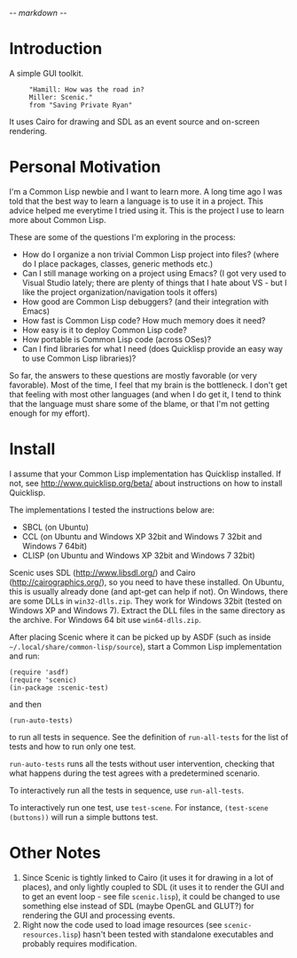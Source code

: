 -*- markdown -*-

# Introduction

A simple GUI toolkit.

         "Hamill: How was the road in?
         Miller: Scenic."
         from "Saving Private Ryan"

It uses Cairo for drawing and SDL as an event source and on-screen
rendering.

# Personal Motivation

I'm a Common Lisp newbie and I want to learn more. A long time ago I
was told that the best way to learn a language is to use it in a
project. This advice helped me everytime I tried using it. This is the
project I use to learn more about Common Lisp.

These are some of the questions I'm exploring in the process:

 * How do I organize a non trivial Common Lisp project into files?
 (where do I place packages, classes, generic methods etc.)
 * Can I still manage working on a project using Emacs? (I got
 very used to Visual Studio lately; there are plenty of things that
 I hate about VS - but I like the project organization/navigation
 tools it offers)
 * How good are Common Lisp debuggers? (and their integration with
 Emacs)
 * How fast is Common Lisp code? How much memory does it need?
 * How easy is it to deploy Common Lisp code?
 * How portable is Common Lisp code (across OSes)?
 * Can I find libraries for what I need (does Quicklisp provide an
 easy way to use Common Lisp libraries)?

So far, the answers to these questions are mostly favorable (or very
favorable). Most of the time, I feel that my brain is the
bottleneck. I don't get that feeling with most other languages (and
when I do get it, I tend to think that the language must share some of
the blame, or that I'm not getting enough for my effort).

# Install

I assume that your Common Lisp implementation has Quicklisp
installed. If not, see http://www.quicklisp.org/beta/ about
instructions on how to install Quicklisp.

The implementations I tested the instructions below are:

 * SBCL (on Ubuntu)
 * CCL (on Ubuntu and Windows XP 32bit and Windows 7 32bit and Windows
 7 64bit)
 * CLISP (on Ubuntu and Windows XP 32bit and Windows 7 32bit)

Scenic uses SDL (http://www.libsdl.org/) and Cairo
(http://cairographics.org/), so you need to have these installed. On
Ubuntu, this is usually already done (and apt-get can help if not). On
Windows, there are some DLLs in `win32-dlls.zip`. They work for
Windows 32bit (tested on Windows XP and Windows 7). Extract the DLL
files in the same directory as the archive. For Windows 64 bit use
`win64-dlls.zip`.

After placing Scenic where it can be picked up by ASDF (such as inside
`~/.local/share/common-lisp/source`), start a Common Lisp
implementation and run:

    (require 'asdf)
    (require 'scenic)
    (in-package :scenic-test)

and then

    (run-auto-tests)

to run all tests in sequence. See the definition of `run-all-tests`
for the list of tests and how to run only one test.

`run-auto-tests` runs all the tests without user intervention,
checking that what happens during the test agrees with a predetermined
scenario.

To interactively run all the tests in sequence, use `run-all-tests`.

To interactively run one test, use `test-scene`. For instance,
`(test-scene (buttons))` will run a simple buttons test.

# Other Notes

 1. Since Scenic is tightly linked to Cairo (it uses it for drawing in
 a lot of places), and only lightly coupled to SDL (it uses it to
 render the GUI and to get an event loop - see file `scenic.lisp`),
 it could be changed to use something else instead of SDL (maybe
 OpenGL and GLUT?) for rendering the GUI and processing events.
 2. Right now the code used to load image resources (see
 `scenic-resources.lisp`) hasn't been tested with standalone
 executables and probably requires modification.
